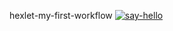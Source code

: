 hexlet-my-first-workflow
[![say-hello](https://github.com/Abu2205/hexlet-my-first-workflow/actions/workflows/say-hello.yml/badge.svg)](https://github.com/Abu2205/hexlet-my-first-workflow/actions/workflows/say-hello.yml)